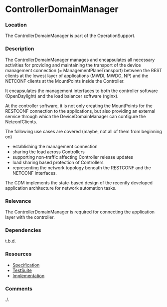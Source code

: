 # ControllerDomainManager

### Location
The ControllerDomainManager is part of the OperationSupport.

### Description  
The ControllerDomainManager manages and encapsulates all necessary activities for providing and maintaining the transport of the device management connection (= ManagementPlaneTransport) between the REST clients at the lowest layer of applications (MWDI, MWDG, NP) and the NETCONF clients at the MountPoints inside the Controller.  

It encapsulates the management interfaces to both the controller software (OpenDaylight) and the load balancer software (nginx).  

At the controller software, it is not only creating the MountPoints for the RESTCONF connection to the applications, but also providing an external service through which the DeviceDomainManager can configure the NetconfClients.  

The following use cases are covered (maybe, not all of them from beginning on)  
  - establishing the management connection  
  - sharing the load across Controllers  
  - supporting non-traffic affecting Controller release updates  
  - load sharing based protection of Controllers  
  - representing the network topology beneath the RESTCONF and the NETCONF interfaces.  


The CDM implements the state-based design of the recently developed application architecture for network automation tasks.

### Relevance
The ControllerDomainManager is required for connecting the application layer with the controller.

### Dependencies
t.b.d.

### Resources
- [Specification](./spec/)
- [TestSuite](./testing/)
- [Implementation](./server/)

### Comments
./.
